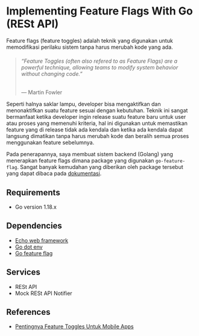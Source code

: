 # Implementing Feature Flags With Go (RESt API)
Feature flags (feature toggles) adalah teknik yang digunakan untuk memodifikasi perilaku sistem tanpa harus merubah kode yang ada.
<blockquote cite="https://martinfowler.com/articles/feature-toggles.html">
  <p>
    <i>
      <h6>“Feature Toggles (often also refered to as Feature Flags) are a powerful technique,
           allowing teams to modify system behavior without changing code.”
       </h6>
    </i>
    — Martin Fowler</h5>
  <p>
</blockquote>
Seperti halnya saklar lampu, developer bisa mengaktifkan dan menonaktifkan suatu feature sesuai dengan kebutuhan. Teknik ini sangat bermanfaat ketika developer ingin release suatu feature baru untuk user atau proses yang memenuhi kriteria, hal ini digunakan untuk memastikan feature yang di release tidak ada kendala dan ketika ada kendala dapat langsung dimatikan tanpa harus merubah kode dan beralih semua proses menggunakan feature sebelumnya.

Pada penerapannya, saya membuat sistem backend (Golang) yang menerapkan feature flags dimana package yang digunakan `go-feature-flag`. Sangat banyak kemudahan yang diberikan oleh package tersebut yang dapat dibaca pada [dokumentasi](https://docs.gofeatureflag.org/v0.27.1).

## Requirements
- Go version 1.18.x

## Dependencies
- [Echo web framework](https://echo.labstack.com)
- [Go dot env](https://github.com/joho/godotenv)
- [Go feature flag](https://github.com/thomaspoignant/go-feature-flag)

## Services
- RESt API
- Mock RESt API Notifier

## References
- [Pentingnya Feature Toggles Untuk Mobile Apps](https://medium.com/easyread/pentingnya-feature-toggles-feature-flags-untuk-mobile-apps-a31302c247f9)
